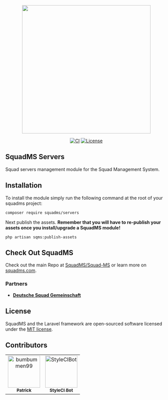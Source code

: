 <p align="center"><a href="https://squadms.com" target="_blank"><img src="https://squadms.com/img/logo.svg" width="400"></a></p>

<p align="center">
    <a href="https://github.com/SquadMS/SqMS-Servers/actions/workflows/CI.yml"><img src="https://github.com/SquadMS/SqMS-Servers/actions/workflows/CI.yml/badge.svg" alt="CI"></a>
    <a href="https://packagist.org/packages/laravel/framework"><img src="https://img.shields.io/packagist/l/laravel/framework" alt="License"></a>
</p>

## SquadMS Servers

Squad servers management module for the Squad Management System.

## Installation

To install the module simply run the following command at the root of your squadms project:
```
composer require squadms/servers
```
Next publish the assets. **Remember that you will have to re-publish your assets once you install/upgrade a SquadMS module!**
```
php artisan sqms:publish-assets
```

## Check Out SquadMS

Check out the main Repo at [SquadMS/Squad-MS](https://github.com/SquadMS/Squad-MS) or learn more on [squadms.com](https://squadms.com).

### Partners

- **[Deutsche Squad Gemeinschaft](https://dsg-gaming.de/)**

## License

SquadMS and the Laravel framework are open-sourced software licensed under the [MIT license](https://opensource.org/licenses/MIT).

## Contributors

<!-- readme: collaborators,contributors -start -->
<table>
<tr>
    <td align="center">
        <a href="https://github.com/bumbummen99">
            <img src="https://avatars.githubusercontent.com/u/4533331?v=4" width="100;" alt="bumbummen99"/>
            <br />
            <sub><b>Patrick</b></sub>
        </a>
    </td>
    <td align="center">
        <a href="https://github.com/StyleCIBot">
            <img src="https://avatars.githubusercontent.com/u/11048387?v=4" width="100;" alt="StyleCIBot"/>
            <br />
            <sub><b>StyleCI Bot</b></sub>
        </a>
    </td></tr>
</table>
<!-- readme: collaborators,contributors -end -->
